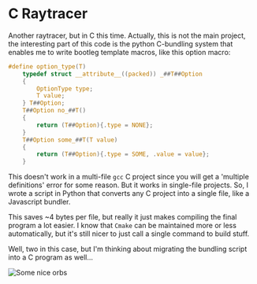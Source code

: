 # C Raytracer

Another raytracer, but in C this time.
Actually, this is not the main project, the interesting part of this code is the python C-bundling system that enables me to write bootleg template macros, like this option macro:


```c
#define option_type(T)                                                                                                 \
    typedef struct __attribute__((packed)) _##T##Option                                                                \
    {                                                                                                                  \
        OptionType type;                                                                                               \
        T value;                                                                                                       \
    } T##Option;                                                                                                       \
    T##Option no_##T()                                                                                                 \
    {                                                                                                                  \
        return (T##Option){.type = NONE};                                                                              \
    }                                                                                                                  \
    T##Option some_##T(T value)                                                                                        \
    {                                                                                                                  \
        return (T##Option){.type = SOME, .value = value};                                                              \
    }
```

This doesn't work in a multi-file `gcc` C project since you will get a 'multiple definitions' error for some reason. But it works in single-file projects.
So, I wrote a script in Python that converts any C project into a single file, like a Javascript bundler.

This saves ~4 bytes per file, but really it just makes compiling the final program a lot easier. I know that `Cmake` can be maintained more or less automatically, but it's still nicer to just call a single command to build stuff.

Well, two in this case, but I'm thinking about migrating the bundling script into a C program as well...

![Some nice orbs](https://github.com/ContainedBlargh/craytracer/assets/18627721/0ede5003-fa24-4480-b2ec-af09659d51c7)
